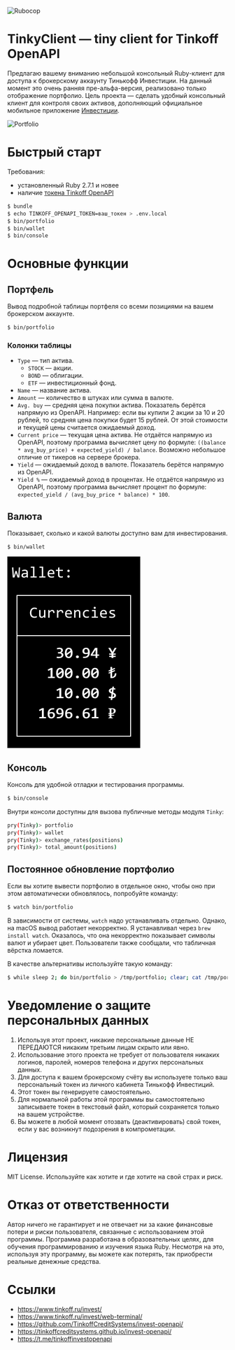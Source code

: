 ![Rubocop](https://github.com/foxweb/tinkyclient/workflows/Rubocop/badge.svg)

# TinkyClient — tiny client for Tinkoff OpenAPI

Предлагаю вашему вниманию небольшой консольный Ruby-клиент для доступа к брокерскому аккаунту Тинькофф Инвестиции.
На данный момент это очень ранняя пре-альфа-версия, реализовано только отображение портфолио.
Цель проекта — сделать удобный консольный клиент для контроля своих активов, дополняющий официальное мобильное приложение [Инвестиции](https://www.tinkoff.ru/invest/).

![Portfolio](/examples/portfolio.png)

# Быстрый старт

Требования:
- установленный Ruby 2.7.1 и новее
- наличие [токена Tinkoff OpenAPI](https://tinkoffcreditsystems.github.io/invest-openapi/auth/)

```sh
$ bundle
$ echo TINKOFF_OPENAPI_TOKEN=ваш_токен > .env.local
$ bin/portfolio
$ bin/wallet
$ bin/console
```
# Основные функции

## Портфель

Вывод подробной таблицы портфеля со всеми позициями на вашем брокерском аккаунте.

```sh
$ bin/portfolio
```

### Колонки таблицы

- `Type` — тип актива.
  - `STOCK` — акции.
  - `BOND` — облигации.
  - `ETF` — инвестиционный фонд.
- `Name` — название актива.
- `Amount` — количество в штуках или сумма в валюте.
- `Avg. buy` — средняя цена покупки актива. Показатель берётся напрямую из OpenAPI. Например: если вы купили 2 акции за 10 и 20 рублей, то средняя цена покупки будет 15 рублей. От этой стоимости и текущей цены считается ожидаемый доход.
- `Current price` — текущая цена актива. Не отдаётся напрямую из OpenAPI, поэтому программа вычисляет цену по формуле: `((balance * avg_buy_price) + expected_yield) / balance`. Возможно небольшое отличие от тикеров на сервере брокера.
- `Yield` — ожидаемый доход в валюте. Показатель берётся напрямую из OpenAPI.
- `Yield %` — ожидаемый доход в процентах. Не отдаётся напрямую из OpenAPI, поэтому программа вычисляет процент по формуле: `expected_yield / (avg_buy_price * balance) * 100`.

## Валюта

Показывает, сколько и какой валюты доступно вам для инвестирования.

```sh
$ bin/wallet
```

![Portfolio](/examples/wallet.png)

## Консоль

Консоль для удобной отладки и тестирования программы.

```sh
$ bin/console
```

Внутри консоли доступны для вызова публичные методы модуля `Tinky`:

```sh
pry(Tinky)> portfolio
pry(Tinky)> wallet
pry(Tinky)> exchange_rates(positions)
pry(Tinky)> total_amount(positions)
```

## Постоянное обновление портфолио

Если вы хотите вывести портфолио в отдельное окно, чтобы оно при этом автоматически обновлялось, попробуйте команду:

```sh
$ watch bin/portfolio
```

В зависимости от системы, `watch` надо устанавливать отдельно. Однако, на macOS вывод работает некорректно. Я устанавливал через `brew install watch`. Оказалось, что она некорректно показывает символы валют и убирает цвет. Пользователи также сообщали, что табличная вёрстка ломается.

В качестве альтернативы используйте такую команду:

```sh
$ while sleep 2; do bin/portfolio > /tmp/portfolio; clear; cat /tmp/portfolio; done
```

# Уведомление о защите персональных данных

1. Используя этот проект, никакие персональные данные НЕ ПЕРЕДАЮТСЯ никаким третьим лицам скрыто или явно.
2. Использование этого проекта не требует от пользователя никаких логинов, паролей, номеров телефона и других персональных данных.
3. Для доступа к вашем брокерскому счёту вы используете только ваш персональный токен из личного кабинета Тинькофф Инвестиций.
4. Этот токен вы генерируете самостоятельно.
5. Для нормальной работы этой программы вы самостоятельно записываете токен в текстовый файл, который сохраняется только на вашем устройстве.
6. Вы можете в любой момент отозвать (деактивировать) свой токен, если у вас возникнут подозрения в компрометации.

# Лицензия

MIT License. Используйте как хотите и где хотите на свой страх и риск.

# Отказ от ответственности

Автор ничего не гарантирует и не отвечает ни за какие финансовые потери и риски пользователя, связанные с использованием этой программы. Программа разработана в образовательных целях, для обучения программированию и изучения языка Ruby. Несмотря на это, используя эту программу, вы можете как потерять, так приобрести реальные денежные средства.

# Ссылки

- https://www.tinkoff.ru/invest/
- https://www.tinkoff.ru/invest/web-terminal/
- https://github.com/TinkoffCreditSystems/invest-openapi/
- https://tinkoffcreditsystems.github.io/invest-openapi/
- https://t.me/tinkoffinvestopenapi
